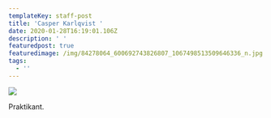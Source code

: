 ```yaml
---
templateKey: staff-post
title: 'Casper Karlqvist '
date: 2020-01-28T16:19:01.106Z
description: ' '
featuredpost: true
featuredimage: /img/84278064_600692743826807_1067498513509646336_n.jpg
tags:
  - ''
---
```

![](/img/84278064_600692743826807_1067498513509646336_n.jpg)

Praktikant.
